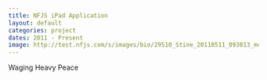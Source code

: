 ```yaml
---
title: NFJS iPad Application
layout: default
categories: project
dates: 2011 - Present
image: http://test.nfjs.com/s/images/bio/29510_Stine_20110511_093013_medium_sq.jpg
---
```

Waging Heavy Peace
